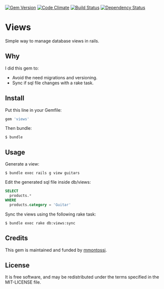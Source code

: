 [![Gem Version](https://badge.fury.io/rb/views.svg)](http://badge.fury.io/rb/views)
[![Code Climate](https://codeclimate.com/github/mmontossi/views/badges/gpa.svg)](https://codeclimate.com/github/mmontossi/views)
[![Build Status](https://travis-ci.org/mmontossi/views.svg)](https://travis-ci.org/mmontossi/views)
[![Dependency Status](https://gemnasium.com/mmontossi/views.svg)](https://gemnasium.com/mmontossi/views)

# Views

Simple way to manage database views in rails.

## Why

I did this gem to:

- Avoid the need migrations and versioning.
- Sync if sql file changes with a rake task.

## Install

Put this line in your Gemfile:
```ruby
gem 'views'
```

Then bundle:
```
$ bundle
```

## Usage

Generate a view:
```
$ bundle exec rails g view guitars
```

Edit the generated sql file inside db/views:
```sql
SELECT
  products.*
WHERE
  products.category = 'Guitar'
```

Sync the views using the following rake task:
```
$ bundle exec rake db:views:sync
```

## Credits

This gem is maintained and funded by [mmontossi](https://github.com/mmontossi).

## License

It is free software, and may be redistributed under the terms specified in the MIT-LICENSE file.
